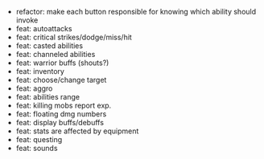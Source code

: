 - refactor: make each button responsible for knowing which ability should invoke
- feat: autoattacks
- feat: critical strikes/dodge/miss/hit
- feat: casted abilities
- feat: channeled abilities
- feat: warrior buffs (shouts?)
- feat: inventory
- feat: choose/change target
- feat: aggro
- feat: abilities range
- feat: killing mobs report exp.
- feat: floating dmg numbers
- feat: display buffs/debuffs
- feat: stats are affected by equipment
- feat: questing
- feat: sounds
